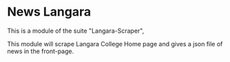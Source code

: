 # News Langara

This is a module of the suite "Langara-Scraper", 

This module will scrape Langara College Home page and gives a json file of news in the front-page.
